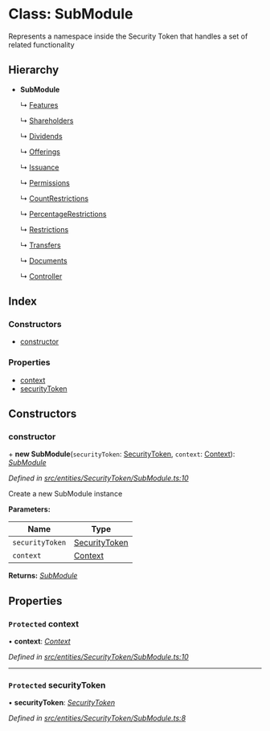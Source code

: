 # Class: SubModule

Represents a namespace inside the Security Token that handles a set of related functionality

## Hierarchy

* **SubModule**

  ↳ [Features](_entities_securitytoken_features_.features.md)

  ↳ [Shareholders](_entities_securitytoken_shareholders_.shareholders.md)

  ↳ [Dividends](_entities_securitytoken_dividends_.dividends.md)

  ↳ [Offerings](_entities_securitytoken_issuance_offerings_.offerings.md)

  ↳ [Issuance](_entities_securitytoken_issuance_issuance_.issuance.md)

  ↳ [Permissions](_entities_securitytoken_permissions_.permissions.md)

  ↳ [CountRestrictions](_entities_securitytoken_transfers_restrictions_countrestrictions_.countrestrictions.md)

  ↳ [PercentageRestrictions](_entities_securitytoken_transfers_restrictions_percentagerestrictions_.percentagerestrictions.md)

  ↳ [Restrictions](_entities_securitytoken_transfers_restrictions_restrictions_.restrictions.md)

  ↳ [Transfers](_entities_securitytoken_transfers_transfers_.transfers.md)

  ↳ [Documents](_entities_securitytoken_documents_.documents.md)

  ↳ [Controller](_entities_securitytoken_controller_.controller.md)

## Index

### Constructors

* [constructor](_entities_securitytoken_submodule_.submodule.md#constructor)

### Properties

* [context](_entities_securitytoken_submodule_.submodule.md#protected-context)
* [securityToken](_entities_securitytoken_submodule_.submodule.md#protected-securitytoken)

## Constructors

###  constructor

\+ **new SubModule**(`securityToken`: [SecurityToken](_entities_securitytoken_securitytoken_.securitytoken.md), `context`: [Context](_context_.context.md)): *[SubModule](_entities_securitytoken_submodule_.submodule.md)*

*Defined in [src/entities/SecurityToken/SubModule.ts:10](https://github.com/PolymathNetwork/polymath-sdk/blob/ade5412/src/entities/SecurityToken/SubModule.ts#L10)*

Create a new SubModule instance

**Parameters:**

Name | Type |
------ | ------ |
`securityToken` | [SecurityToken](_entities_securitytoken_securitytoken_.securitytoken.md) |
`context` | [Context](_context_.context.md) |

**Returns:** *[SubModule](_entities_securitytoken_submodule_.submodule.md)*

## Properties

### `Protected` context

• **context**: *[Context](_context_.context.md)*

*Defined in [src/entities/SecurityToken/SubModule.ts:10](https://github.com/PolymathNetwork/polymath-sdk/blob/ade5412/src/entities/SecurityToken/SubModule.ts#L10)*

___

### `Protected` securityToken

• **securityToken**: *[SecurityToken](_entities_securitytoken_securitytoken_.securitytoken.md)*

*Defined in [src/entities/SecurityToken/SubModule.ts:8](https://github.com/PolymathNetwork/polymath-sdk/blob/ade5412/src/entities/SecurityToken/SubModule.ts#L8)*
